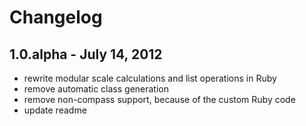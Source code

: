 # Changelog

## 1.0.alpha - July 14, 2012
* rewrite modular scale calculations and list operations in Ruby
* remove automatic class generation
* remove non-compass support, because of the custom Ruby code
* update readme
